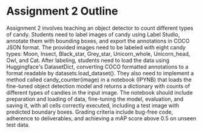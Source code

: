 # Assignment 2 Outline

Assignment 2 involves teaching an object detector to count different types of candy. Students need to label images of candy using Label Studio, annotate them with bounding boxes, and export the annotations in COCO JSON format. The provided images need to be labeled with eight candy types: Moon, Insect, Black_star, Grey_star, Unicorn_whole, Unicorn_head, Owl, and Cat. After labeling, students need to load the data using Huggingface's DatasetDict, converting COCO formatted annotations to a format readable by datasets.load_dataset(). They also need to implement a method called candy_counter(image) in a notebook (IPYNB) that loads the fine-tuned object detection model and returns a dictionary with counts of different types of candies in the input image. The notebook should include preparation and loading of data, fine-tuning the model, evaluation, and saving it, with all cells correctly executed, including a test image with predicted boundary boxes. Grading criteria include bug-free code, adherence to deliverables, and achieving a mAP score above 0.5 on unseen test data.